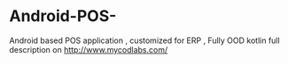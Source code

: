 # Android-POS-
Android based POS application , customized for ERP , Fully OOD kotlin
full description on http://www.mycodlabs.com/
